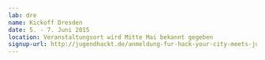 ```yaml
---
lab: dre
name: Kickoff Dresden
date: 5. - 7. Juni 2015
location: Veranstaltungsort wird Mitte Mai bekannt gegeben
signup-url: http://jugendhackt.de/anmeldung-fur-hack-your-city-meets-jugend-hackt-ost/
---
```


